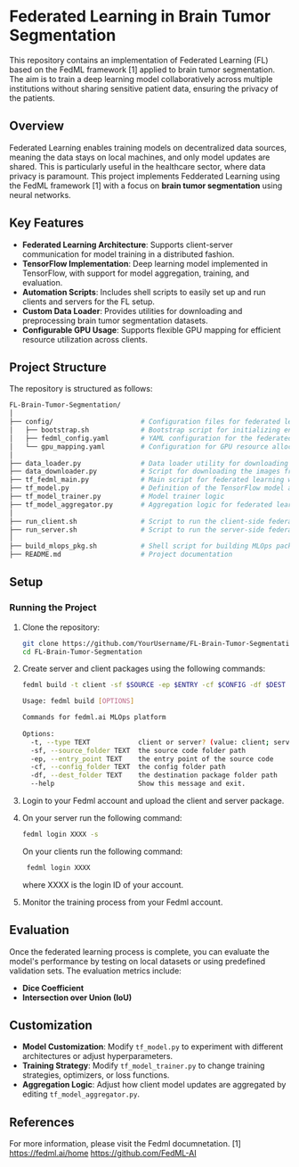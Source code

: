 # Federated Learning in Brain Tumor Segmentation

This repository contains an implementation of Federated Learning (FL) based on the FedML framework [1] applied to brain tumor segmentation. The aim is to train a deep learning model collaboratively across multiple institutions without sharing sensitive patient data, ensuring the privacy of the patients.

## Overview

Federated Learning enables training models on decentralized data sources, meaning the data stays on local machines, and only model updates are shared. This is particularly useful in the healthcare sector, where data privacy is paramount. This project implements Fedderated Learning using the FedML framework [1] with a focus on **brain tumor segmentation** using neural networks.

## Key Features

- **Federated Learning Architecture**: Supports client-server communication for model training in a distributed fashion.
- **TensorFlow Implementation**: Deep learning model implemented in TensorFlow, with support for model aggregation, training, and evaluation.
- **Automation Scripts**: Includes shell scripts to easily set up and run clients and servers for the FL setup.
- **Custom Data Loader**: Provides utilities for downloading and preprocessing brain tumor segmentation datasets.
- **Configurable GPU Usage**: Supports flexible GPU mapping for efficient resource utilization across clients.

## Project Structure

The repository is structured as follows:

```bash
FL-Brain-Tumor-Segmentation/
│
├── config/                      # Configuration files for federated learning
│   ├── bootstrap.sh             # Bootstrap script for initializing environment
│   ├── fedml_config.yaml        # YAML configuration for the federated learning setup
│   └── gpu_mapping.yaml         # Configuration for GPU resource allocation
│
├── data_loader.py               # Data loader utility for downloading and preprocessing datasets
├── data_downloader.py           # Script for downloading the images from sharepoint folder
├── tf_fedml_main.py             # Main script for federated learning workflow (training/aggregation)
├── tf_model.py                  # Definition of the TensorFlow model architecture (e.g., UNet)
├── tf_model_trainer.py          # Model trainer logic
├── tf_model_aggregator.py       # Aggregation logic for federated learning
│
├── run_client.sh                # Script to run the client-side federated learning
├── run_server.sh                # Script to run the server-side federated learning
│
├── build_mlops_pkg.sh           # Shell script for building MLOps packaging
├── README.md                    # Project documentation
```

## Setup

### Running the Project

1. Clone the repository:

    ```bash
    git clone https://github.com/YourUsername/FL-Brain-Tumor-Segmentation.git
    cd FL-Brain-Tumor-Segmentation
    ```

2. Create server and client packages using the following commands:

    ```bash
    fedml build -t client -sf $SOURCE -ep $ENTRY -cf $CONFIG -df $DEST

    Usage: fedml build [OPTIONS]

    Commands for fedml.ai MLOps platform
  
    Options:
      -t, --type TEXT            client or server? (value: client; server)
      -sf, --source_folder TEXT  the source code folder path
      -ep, --entry_point TEXT    the entry point of the source code
      -cf, --config_folder TEXT  the config folder path
      -df, --dest_folder TEXT    the destination package folder path
      --help                     Show this message and exit.
    ```

3. Login to your Fedml account and upload the client and server package.
4. On your server run the following command:

    ```bash
    fedml login XXXX -s
    ```

    On your clients run the following command:
     ```bash
      fedml login XXXX
      ```
     
    where XXXX is the login ID of your account.
   
5. Monitor the training process from your Fedml account. 

## Evaluation

Once the federated learning process is complete, you can evaluate the model's performance by testing on local datasets or using predefined validation sets. The evaluation metrics include:

- **Dice Coefficient**
- **Intersection over Union (IoU)**

## Customization

- **Model Customization**: Modify `tf_model.py` to experiment with different architectures or adjust hyperparameters.
- **Training Strategy**: Modify `tf_model_trainer.py` to change training strategies, optimizers, or loss functions.
- **Aggregation Logic**: Adjust how client model updates are aggregated by editing `tf_model_aggregator.py`.

## References
For more information, please visit the Fedml documnetation. 
[1] https://fedml.ai/home
https://github.com/FedML-AI
